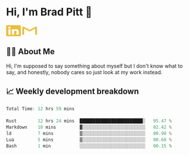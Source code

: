 # Hi, I'm Brad Pitt 👋


<a href="https://www.linkedin.com/in/mathias-mauraisin/" target="blank"><img align="center" src="./icons/linkedin.svg" alt="https://www.linkedin.com/in/mathias-mauraisin/" height="30" width="40" /></a>
<a href="mailto:mathias.mauraisin.pro@gmail.com" target="blank"><img align="center" src="./icons/gmail.svg" alt="redrew" height="30" width="40" /></a>




<!-- ![snap](images/Snap_dark.png?raw=true) -->
<!-- ![snap](images/Snap_dark_bg.png?raw=true) -->


<!-- [![My Skills](https://skillicons.dev/icons?i=c,cpp,html,css,js,ts,)](https://skillicons.dev) -->

## 🙋‍♂️&nbsp;About Me

Hi, I'm supposed to say something about myself but I don't know what to say, and honestly, nobody cares so just look at my work instead.

## 📈&nbsp;Weekly development breakdown

<!-- [![mamaurai's 42 stats](https://badge42.vercel.app/api/v2/cl1l4qz93000609l4yixitcl4/stats?cursusId=21&coalitionId=45)](https://github.com/JaeSeoKim/badge42) -->





<!--START_SECTION:waka-->

```rust
Total Time: 12 hrs 59 mins

Rust        12 hrs 24 mins  ████████████████████████░   95.47 %
Markdown    18 mins         ▓░░░░░░░░░░░░░░░░░░░░░░░░   02.42 %
ld          7 mins          ▒░░░░░░░░░░░░░░░░░░░░░░░░   00.98 %
Lua         5 mins          ▒░░░░░░░░░░░░░░░░░░░░░░░░   00.68 %
Bash        1 min           ░░░░░░░░░░░░░░░░░░░░░░░░░   00.15 %
```

<!--END_SECTION:waka-->



